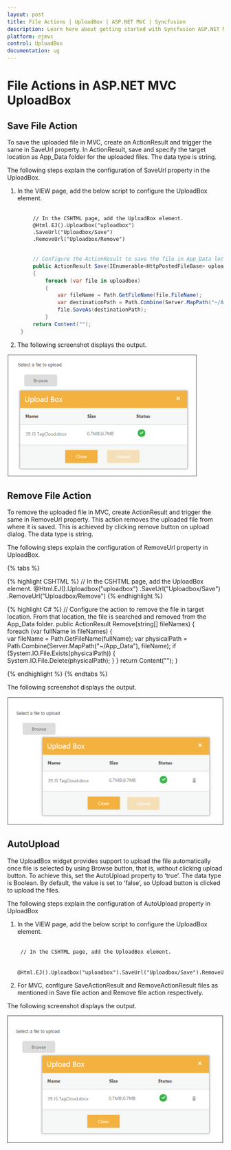 ```yaml
---
layout: post
title: File Actions | UploadBox | ASP.NET MVC | Syncfusion
description: Learn here about getting started with Syncfusion ASP.NET MVC UploadBox control, its elements, and more.
platform: ejmvc
control: UploadBox
documentation: ug
---
```


# File Actions in ASP.NET MVC UploadBox

## Save File Action 

To save the uploaded file in MVC, create an ActionResult and trigger the same in SaveUrl property.  In ActionResult, save and specify the target location as App_Data folder for the uploaded files. The data type is string.

The following steps explain the configuration of SaveUrl property in the UploadBox. 

1. In the VIEW page, add the below script to configure the UploadBox element.

   ~~~ cshtml

		// In the CSHTML page, add the UploadBox element.
		@Html.EJ().Uploadbox("uploadbox")
		.SaveUrl("Uploadbox/Save")
		.RemoveUrl("Uploadbox/Remove")
		
   ~~~
   

   ~~~ csharp
		// Configure the ActionResult to save the file in App_Data location. In the following code example, the uploaded files is saved in App_Data folder.
		public ActionResult Save(IEnumerable<HttpPostedFileBase> uploadbox)
		{
			foreach (var file in uploadbox)
			{           
				var fileName = Path.GetFileName(file.FileName);
				var destinationPath = Path.Combine(Server.MapPath("~/App_Data"), fileName);
				file.SaveAs(destinationPath); 
			}       
		return Content("");
	}

   ~~~
   




2. The following screenshot displays the output. 



![](File-Actions_images/File-Actions_img1.png)



## Remove File Action 

To remove the uploaded file in MVC, create ActionResult and trigger the same in RemoveUrl property.  This action removes the uploaded file from where it is saved. This is achieved by clicking remove button on upload dialog. The data type is string.

The following steps explain the configuration of RemoveUrl property in UploadBox. 


{% tabs %}

{% highlight CSHTML %}
// In the CSHTML page, add the UploadBox element.
@Html.EJ().Uploadbox("uploadbox")
.SaveUrl("Uploadbox/Save")
.RemoveUrl("Uploadbox/Remove")
{% endhighlight %}

{% highlight C# %} 
// Configure the action to remove the file in target location. From that location, the file is searched and removed from the App_Data folder. 
	public ActionResult Remove(string[] fileNames) 
	{            
		foreach (var fullName in fileNames)
		{  
			var fileName = Path.GetFileName(fullName); 
			var physicalPath = Path.Combine(Server.MapPath("~/App_Data"), fileName);
			if (System.IO.File.Exists(physicalPath))
			{  
				System.IO.File.Delete(physicalPath);
            }
        }
		return Content("");
    }

{% endhighlight %}
{% endtabs %}  

The following screenshot displays the output. 

![](File-Actions_images/File-Actions_img2.png)


## AutoUpload

The UploadBox widget provides support to upload the file automatically once file is selected by using Browse button, that is, without clicking upload button. To achieve this, set the AutoUpload property to ‘true’. The data type is Boolean. By default, the value is set to ‘false’, so Upload button is clicked to upload the files. 

The following steps explain the configuration of AutoUpload property in UploadBox

1. In the VIEW page, add the below script to configure the UploadBox element.

   ~~~ cshtml

	// In the CSHTML page, add the UploadBox element.

	@Html.EJ().Uploadbox("uploadbox").SaveUrl("Uploadbox/Save").RemoveUrl("Uploadbox/Remove").AutoUpload(true)

   ~~~
   

2. For MVC, configure SaveActionResult and RemoveActionResult files as mentioned in Save file action and Remove file action respectively.

The following screenshot displays the output.



![](File-Actions_images/File-Actions_img3.png)



